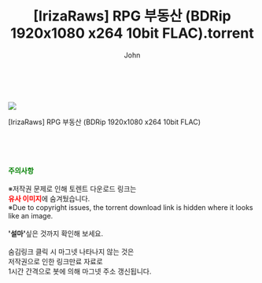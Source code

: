 ﻿---
layout: post
title:  "    [IrizaRaws] RPG 부동산 (BDRip 1920x1080 x264 10bit FLAC).torrent"
author: John
categories: [ 애니/만화 ]
tags: [  ]
image: https://torrentrj55.com/uploadfile/full/3f0294c20a376300633dbee3444c0d9e3712d7ef.jpg 
description: "    [IrizaRaws] RPG 부동산 (BDRip 1920x1080 x264 10bit FLAC) torrent 정보 공유"
toc: true
toc_sticky: true
---

<br>
<p><img src="https://torrentrj55.com/uploadfile/full/3f0294c20a376300633dbee3444c0d9e3712d7ef.jpg"/></p>
 [IrizaRaws] RPG 부동산 (BDRip 1920x1080 x264 10bit FLAC)  
    
<br><br><br>
<p data-ke-size="size16"><b><span style="color: green;">주의사항</span></b><br /><br />※저작권 문제로 인해 토렌트 다운로드 링크는<br /><b><span style="color: red;">유사 이미지</span></b>에 숨겨뒀습니다.<br />※Due to copyright issues, the torrent download link is hidden where it looks like an image.<br /><br /><b>'설마'</b>싶은 것까지 확인해 보세요.<br /><br />숨김링크 클릭 시 마그넷 나타나지 않는 것은<br />저작권으로 인한 링크만료 자료로<br />1시간 간격으로 봇에 의해 마그넷 주소 갱신됩니다.</p>
